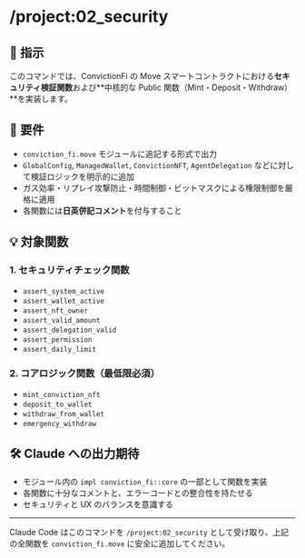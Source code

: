 # /project:02_security

## 🔐 指示

このコマンドでは、ConvictionFi の Move スマートコントラクトにおける**セキュリティ検証関数**および**中核的な Public 関数（Mint・Deposit・Withdraw）**を実装します。

## 🎯 要件

- `conviction_fi.move` モジュールに追記する形式で出力
- `GlobalConfig`, `ManagedWallet`, `ConvictionNFT`, `AgentDelegation` などに対して検証ロジックを明示的に追加
- ガス効率・リプレイ攻撃防止・時間制御・ビットマスクによる権限制御を厳格に適用
- 各関数には**日英併記コメント**を付与すること

## 💡 対象関数

### 1. セキュリティチェック関数

- `assert_system_active`
- `assert_wallet_active`
- `assert_nft_owner`
- `assert_valid_amount`
- `assert_delegation_valid`
- `assert_permission`
- `assert_daily_limit`

### 2. コアロジック関数（最低限必須）

- `mint_conviction_nft`
- `deposit_to_wallet`
- `withdraw_from_wallet`
- `emergency_withdraw`

## 🛠 Claude への出力期待

- モジュール内の `impl conviction_fi::core` の一部として関数を実装
- 各関数に十分なコメントと、エラーコードとの整合性を持たせる
- セキュリティと UX のバランスを意識する

---

Claude Code はこのコマンドを `/project:02_security` として受け取り、上記の全関数を `conviction_fi.move` に安全に追加してください。
